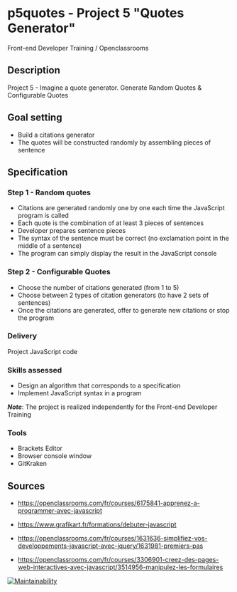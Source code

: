 # p5quotes - Project 5 "Quotes Generator"

Front-end Developer Training / Openclassrooms  

## Description

Project 5 - Imagine a quote generator. Generate Random Quotes & Configurable Quotes  

## Goal setting

* Build a citations generator
* The quotes will be constructed randomly by assembling pieces of sentence
  
## Specification
  
### Step 1 - Random quotes

* Citations are generated randomly one by one each time the JavaScript program is called
* Each quote is the combination of at least 3 pieces of sentences
* Developer prepares sentence pieces
* The syntax of the sentence must be correct (no exclamation point in the middle of a sentence)
* The program can simply display the result in the JavaScript console

### Step 2 - Configurable Quotes

* Choose the number of citations generated (from 1 to 5)
* Choose between 2 types of citation generators (to have 2 sets of sentences)
* Once the citations are generated, offer to generate new citations or stop the program
  
### Delivery
  
Project JavaScript code
  
### Skills assessed
  
* Design an algorithm that corresponds to a specification
* Implement JavaScript syntax in a program
  
***Note***: The project is realized independently for the Front-end Developer Training
  
### Tools
  
* Brackets Editor
* Browser console window
* GitKraken
  
## Sources
  
* <https://openclassrooms.com/fr/courses/6175841-apprenez-a-programmer-avec-javascript>
  
* <https://www.grafikart.fr/formations/debuter-javascript>  

* <https://openclassrooms.com/fr/courses/1631636-simplifiez-vos-developpements-javascript-avec-jquery/1631981-premiers-pas>  

* <https://openclassrooms.com/fr/courses/3306901-creez-des-pages-web-interactives-avec-javascript/3514956-manipulez-les-formulaires>
    
[![Maintainability](https://api.codeclimate.com/v1/badges/5438c41caa6341113227/maintainability)](https://codeclimate.com/github/lana-rodion/p5quotes/maintainability)
